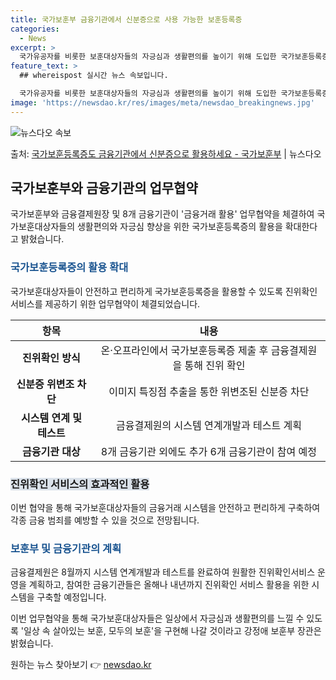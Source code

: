 ```yaml
---
title: 국가보훈부 금융기관에서 신분증으로 사용 가능한 보훈등록증
categories:
  - News
excerpt: >
  국가유공자를 비롯한 보훈대상자들의 자긍심과 생활편의를 높이기 위해 도입한 국가보훈등록증의 금융거래 활용이 대…
feature_text: >
  ## whereispost 실시간 뉴스 속보입니다.

  국가유공자를 비롯한 보훈대상자들의 자긍심과 생활편의를 높이기 위해 도입한 국가보훈등록증의 금융거래 활용이 대…
image: 'https://newsdao.kr/res/images/meta/newsdao_breakingnews.jpg'
---
```


![뉴스다오 속보](https://newsdao.kr/res/images/meta/newsdao_breakingnews.jpg)

<p>출처: <a href="https://newsdao.kr/3896" rel="dofollow">국가보훈등록증도 금융기관에서 신분증으로 활용하세요 - 국가보훈부</a> | 뉴스다오</p>

<h2 data-ke-size="size26">국가보훈부와 금융기관의 업무협약</h2>
국가보훈부와 금융결제원장 및 8개 금융기관이 '금융거래 활용' 업무협약을 체결하여 국가보훈대상자들의 생활편의와 자긍심 향상을 위한 국가보훈등록증의 활용을 확대한다고 밝혔습니다.

<h3><b><span style="color: #1a5490;">국가보훈등록증의 활용 확대</span></b></h3>
국가보훈대상자들이 안전하고 편리하게 국가보훈등록증을 활용할 수 있도록 진위확인서비스를 제공하기 위한 업무협약이 체결되었습니다.

<table>
<thead>
<tr>
<th style="text-align: center;">항목</th>
<th style="text-align: center;">내용</th>
</tr>
</thead>
<tbody>
<tr>
<td style="text-align: center;"><b>진위확인 방식</b></td>
<td style="text-align: center;">온·오프라인에서 국가보훈등록증 제출 후 금융결제원을 통해 진위 확인</td>
</tr>
<tr>
<td style="text-align: center;"><b>신분증 위변조 차단</b></td>
<td style="text-align: center;">이미지 특징점 추출을 통한 위변조된 신분증 차단</td>
</tr>
<tr>
<td style="text-align: center;"><b>시스템 연계 및 테스트</b></td>
<td style="text-align: center;">금융결제원의 시스템 연계개발과 테스트 계획</td>
</tr>
<tr>
<td style="text-align: center;"><b>금융기관 대상</b></td>
<td style="text-align: center;">8개 금융기관 외에도 추가 6개 금융기관이 참여 예정</td>
</tr>
</tbody>
</table>

<h3><b><span style="background-color: #21538527;">진위확인 서비스의 효과적인 활용</span></b></h3>
이번 협약을 통해 국가보훈대상자들의 금융거래 시스템을 안전하고 편리하게 구축하여 각종 금융 범죄를 예방할 수 있을 것으로 전망됩니다.

<h3><b><span style="color: #1a5490;">보훈부 및 금융기관의 계획</span></b></h3>
금융결제원은 8월까지 시스템 연계개발과 테스트를 완료하여 원활한 진위확인서비스 운영을 계획하고, 참여한 금융기관들은 올해나 내년까지 진위확인 서비스 활용을 위한 시스템을 구축할 예정입니다.

이번 업무협약을 통해 국가보훈대상자들은 일상에서 자긍심과 생활편의를 느낄 수 있도록 '일상 속 살아있는 보훈, 모두의 보훈'을 구현해 나갈 것이라고 강정애 보훈부 장관은 밝혔습니다. 

원하는 뉴스 찾아보기 👉 <a href="https://newsdao.kr" rel="dofollow">newsdao.kr</a>


